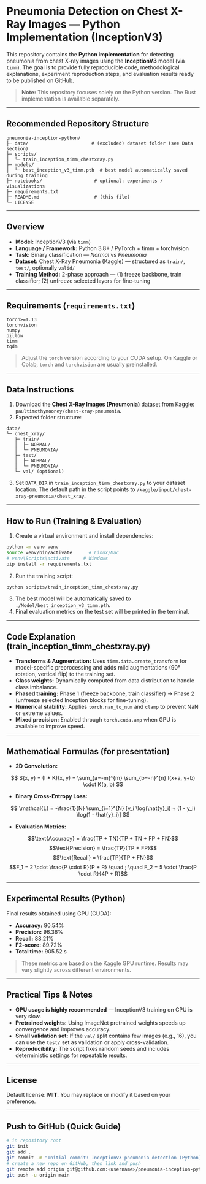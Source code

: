 # Pneumonia Detection on Chest X-Ray Images — Python Implementation (InceptionV3)

This repository contains the **Python implementation** for detecting pneumonia from chest X-ray images using the **InceptionV3** model (via `timm`). The goal is to provide fully reproducible code, methodological explanations, experiment reproduction steps, and evaluation results ready to be published on GitHub.

> **Note:** This repository focuses solely on the Python version. The Rust implementation is available separately.

---

## Recommended Repository Structure

```
pneumonia-inception-python/
├─ data/                       # (excluded) dataset folder (see Data section)
├─ scripts/
│  └─ train_inception_timm_chestxray.py
├─ models/
│  └─ best_inception_v3_timm.pth  # best model automatically saved during training
├─ notebooks/                   # optional: experiments / visualizations
├─ requirements.txt
├─ README.md                    # (this file)
└─ LICENSE
```

---

## Overview

* **Model:** InceptionV3 (via `timm`)
* **Language / Framework:** Python 3.8+ / PyTorch + timm + torchvision
* **Task:** Binary classification — *Normal* vs *Pneumonia*
* **Dataset:** Chest X-Ray Pneumonia (Kaggle) — structured as `train/`, `test/`, optionally `valid/`
* **Training Method:** 2-phase approach — (1) freeze backbone, train classifier; (2) unfreeze selected layers for fine-tuning

---

## Requirements (`requirements.txt`)

```
torch>=1.13
torchvision
numpy
pillow
timm
tqdm
```

> Adjust the `torch` version according to your CUDA setup. On Kaggle or Colab, `torch` and `torchvision` are usually preinstalled.

---

## Data Instructions

1. Download the **Chest X-Ray Images (Pneumonia)** dataset from Kaggle: `paultimothymooney/chest-xray-pneumonia`.
2. Expected folder structure:

```
data/
└─ chest_xray/
   ├─ train/
   │  ├─ NORMAL/
   │  └─ PNEUMONIA/
   ├─ test/
   │  ├─ NORMAL/
   │  └─ PNEUMONIA/
   └─ val/ (optional)
```

3. Set `DATA_DIR` in `train_inception_timm_chestxray.py` to your dataset location. The default path in the script points to `/kaggle/input/chest-xray-pneumonia/chest_xray`.

---

## How to Run (Training & Evaluation)

1. Create a virtual environment and install dependencies:

```bash
python -m venv venv
source venv/bin/activate      # Linux/Mac
# venv\Scripts\activate     # Windows
pip install -r requirements.txt
```

2. Run the training script:

```bash
python scripts/train_inception_timm_chestxray.py
```

3. The best model will be automatically saved to `./Model/best_inception_v3_timm.pth`.
4. Final evaluation metrics on the test set will be printed in the terminal.

---

## Code Explanation (train_inception_timm_chestxray.py)

* **Transforms & Augmentation:** Uses `timm.data.create_transform` for model-specific preprocessing and adds mild augmentations (90° rotation, vertical flip) to the training set.
* **Class weights:** Dynamically computed from data distribution to handle class imbalance.
* **Phased training:** Phase 1 (freeze backbone, train classifier) → Phase 2 (unfreeze selected Inception blocks for fine-tuning).
* **Numerical stability:** Applies `torch.nan_to_num` and `clamp` to prevent NaN or extreme values.
* **Mixed precision:** Enabled through `torch.cuda.amp` when GPU is available to improve speed.

---

## Mathematical Formulas (for presentation)

* **2D Convolution:**

$$
S(x, y) = (I * K)(x, y) = \sum_{a=-m}^{m} \sum_{b=-n}^{n} I(x+a, y+b) \cdot K(a, b)
$$

* **Binary Cross-Entropy Loss:**

$$
\mathcal{L} = -\frac{1}{N} \sum_{i=1}^{N} [y_i \log(\hat{y}_i) + (1 - y_i) \log(1 - \hat{y}_i)]
$$

* **Evaluation Metrics:**

$$\text{Accuracy} = \frac{TP + TN}{TP + TN + FP + FN}$$
$$\text{Precision} = \frac{TP}{TP + FP}$$
$$\text{Recall} = \frac{TP}{TP + FN}$$
$$F_1 = 2 \cdot \frac{P \cdot R}{P + R} \quad ; \quad F_2 = 5 \cdot \frac{P \cdot R}{4P + R}$$

---

## Experimental Results (Python)

Final results obtained using GPU (CUDA):

* **Accuracy:** 90.54%
* **Precision:** 96.36%
* **Recall:** 88.21%
* **F2-score:** 89.72%
* **Total time:** 905.52 s

> These metrics are based on the Kaggle GPU runtime. Results may vary slightly across different environments.

---

## Practical Tips & Notes

* **GPU usage is highly recommended** — InceptionV3 training on CPU is very slow.
* **Pretrained weights:** Using ImageNet pretrained weights speeds up convergence and improves accuracy.
* **Small validation set:** If the `val/` split contains few images (e.g., 16), you can use the `test/` set as validation or apply cross-validation.
* **Reproducibility:** The script fixes random seeds and includes deterministic settings for repeatable results.

---

## License

Default license: **MIT**. You may replace or modify it based on your preference.

---

## Push to GitHub (Quick Guide)

```bash
# in repository root
git init
git add .
git commit -m "Initial commit: InceptionV3 pneumonia detection (Python)"
# create a new repo on GitHub, then link and push
git remote add origin git@github.com:<username>/pneumonia-inception-python.git
git push -u origin main
```
